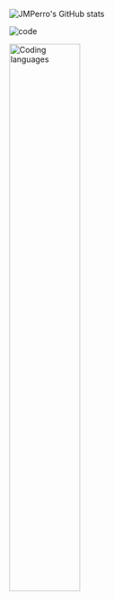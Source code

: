 ![JMPerro's GitHub stats](https://github-readme-stats.vercel.app/api?username=jmperro&count_private=true&show_icons=true&theme=tokyonight)

![code](https://cr-ss-service.azurewebsites.net/api/ScreenShot?widget=summary&username=jmperro)

<img src="https://wakatime.com/share/@6cd6545f-e1a8-483f-8b57-5bf4c59f98f5/a449a1be-2403-4502-b0cd-de59bcd6bff8.svg" width="50%" alt="Coding languages" />
<!--
- 👋 Hi, I’m @jmperro
- 👀 I’m interested in become a master in software development
- 🌱 I’m currently learning about cryptocurrencies
- 💞️ I’m looking to collaborate on any amazing project
-->
